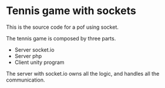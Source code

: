 # Tennis game with sockets

This is the source code for a pof using socket.

The tennis game is composed by three parts.

- Server socket.io
- Server php 
- Client unity program

The server with socket.io owns all the logic, and handles all the communication.
